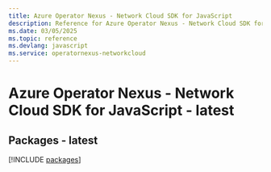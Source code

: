 ```yaml
---
title: Azure Operator Nexus - Network Cloud SDK for JavaScript
description: Reference for Azure Operator Nexus - Network Cloud SDK for JavaScript
ms.date: 03/05/2025
ms.topic: reference
ms.devlang: javascript
ms.service: operatornexus-networkcloud
---
```

# Azure Operator Nexus - Network Cloud SDK for JavaScript - latest
## Packages - latest
[!INCLUDE [packages](operator-nexus---network-cloud-index.md)]